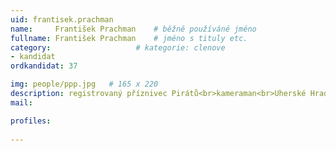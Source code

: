 ```yaml
---
uid: frantisek.prachman
name:     František Prachman  	# běžně používáné jméno
fullname: František Prachman  	# jméno s tituly etc.
category:                   # kategorie: clenove
- kandidat
ordkandidat: 37

img: people/ppp.jpg   # 165 x 220
description: registrovaný příznivec Pirátů<br>kameraman<br>Uherské Hradiště # kratký popis, max 160 znaků
mail:

profiles:
  
---
```


